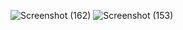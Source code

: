 ![Screenshot (162)](https://github.com/user-attachments/assets/f2bfe032-2a79-4818-86bf-a4458b71b2f9)
![Screenshot (153)](https://github.com/user-attachments/assets/b9d490d5-6133-4b26-8ce4-eaa1c96121d8)
